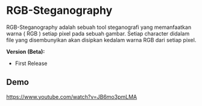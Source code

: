 # RGB-Steganography
RGB-Steganography adalah sebuah tool steganografi yang memanfaatkan warna ( RGB ) setiap pixel pada sebuah gambar. Setiap character didalam file yang disembunyikan akan disipkan kedalam warna RGB dari setiap pixel.

**Version (Beta):**
- First Release

## Demo
https://www.youtube.com/watch?v=JB6mo3pmLMA
